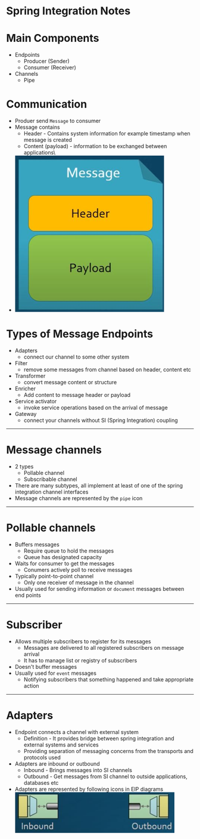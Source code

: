 # Spring Integration Notes

# Main Components
* Endpoints
	* Producer (Sender)
	* Consumer (Receiver)
* Channels
	* Pipe

# Communication
* Produer send `Message` to consumer
* Message contains
	* Header - Contains system information for example timestamp when message is created
	* Content (payload) - information to be exchanged between applications\
* ![picture](imgs/message.jpg)

# Types of Message Endpoints
* Adapters
	* connect our channel to some other system
* Filter
	* remove some messages from channel based on header, content etc
* Transformer
	* convert message content or structure
* Enricher
	* Add content to message header or payload
* Service activator
	* invoke service operations based on the arrival of message
* Gateway
	* connect your channels without SI (Spring Integration) coupling
------
# Message channels
* 2 types
	* Pollable channel
	* Subscribable channel
* There are many subtypes, all implement at least of one of the spring integration channel interfaces
* Message channels are represented by the `pipe` icon
------
# Pollable channels
* Buffers messages
	* Require queue to hold the messages
	* Queue has designated capacity
* Waits for consumer to get the messages
	* Conumers actively poll to receive messages
* Typically point-to-point channel
	* Only one receiver of message in the channel
* Usually used for sending information or `document` messages between end points
------
# Subscriber
* Allows multiple subscribers to register for its messages
	* Messages are delivered to all registered subscribers on message arrival
	* It has to manage list or registry of subscribers
* Doesn't buffer messages
* Usually used for `event` messages
	* Notifying subscribers that something happened and take appropriate action
------
# Adapters
* Endpoint connects a channel with external system
	* Definition - It provides bridge between spring integration and external systems and services
	* Providing separation of messaging concerns from the transports and protocols used
* Adapters are inbound or outbound
	* Inbound - Brings messages into SI channels
	* Outbound - Get messages from SI channel to outside applications, databases etc
* Adapters are represented by following icons in EIP diagrams\
![picture](imgs/inbound-outbound.jpg)